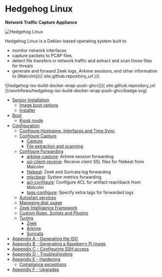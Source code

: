 # Hedgehog Linux

**Network Traffic Capture Appliance**

![Hedgehog Linux](./images/hedgehog/logo/hedgehog-color-w-text.png)

Hedgehog Linux is a Debian-based operating system built to

* monitor network interfaces
* capture packets to PCAP files
* detect file transfers in network traffic and extract and scan those files for threats
* generate and forward Zeek logs, Arkime sessions, and other information to [Malcolm]({{ site.github.repository_url }})

![hedgehog-iso-build-docker-wrap-push-ghcr]({{ site.github.repository_url }}/workflows/hedgehog-iso-build-docker-wrap-push-ghcr/badge.svg)

<a name="HedgehogTableOfContents"></a>
* [Sensor installation](hedgehog-installation.md#HedgehogInstallation)
    - [Image boot options](hedgehog-installation.md#HedgehogBootOptions)
    - [Installer](hedgehog-installation.md#HedgehogInstaller)
* [Boot](hedgehog-boot.md#HedgehogBoot)
    - [Kiosk mode](hedgehog-boot.md#HedgehogKioskMode)
* [Configuration](malcolm-hedgehog-e2e-iso-install.md#HedgehogInstallAndConfig)
    - [Configure Hostname, Interfaces and Time Sync](malcolm-hedgehog-e2e-iso-install.md#HedgehogInterfaces)
    - [Configure Capture](malcolm-hedgehog-e2e-iso-install.md#HedgehogCapture)
        + [Capture](malcolm-hedgehog-e2e-iso-install.md#HedgehogConfigCapture)
        + [File extraction and scanning](malcolm-hedgehog-e2e-iso-install.md#HedgehogZeekFileExtraction)
    - [Configure Forwarding](malcolm-hedgehog-e2e-iso-install.md#HedgehogConfigForwarding)
        * [arkime-capture](malcolm-hedgehog-e2e-iso-install.md#Hedgehogarkime-capture): Arkime session forwarding
        * [ssl-client-receive](malcolm-hedgehog-e2e-iso-install.md#HedgehogGetCerts): Receive client SSL files for filebeat from Malcolm
        * [filebeat](malcolm-hedgehog-e2e-iso-install.md#Hedgehogfilebeat): Zeek and Suricata log forwarding
        * [miscbeat](malcolm-hedgehog-e2e-iso-install.md#Hedgehogmiscbeat): System metrics forwarding        
        * [acl-configure](malcolm-hedgehog-e2e-iso-install.md#HedgehogACL): Configure ACL for artifact reachback from Malcolm
        * [tags-configure](malcolm-hedgehog-e2e-iso-install.md#HedgehogTags): Specify extra tags for forwarded logs
    - [Autostart services](malcolm-hedgehog-e2e-iso-install.md#HedgehogConfigAutostart)
    - [Managing disk usage](malcolm-hedgehog-e2e-iso-install.md#HedgehogDiskUsage)
    - [Zeek Intelligence Framework](hedgehog-config-zeek-intel.md#HedgehogZeekIntel)
    - [Custom Rules, Scripts and Plugins](hedgehog-custom-rules.md#CustomRulesAndScripts)
    - [Tuning](live-analysis.md#LiveAnalysisTuning)
        + [Zeek](live-analysis.md#LiveAnalysisTuningZeek)
        + [Arkime](live-analysis.md#LiveAnalysisTuningArkime)
        + [Suricata](live-analysis.md#LiveAnalysisTuningSuricata)
* [Appendix A - Generating the ISO](hedgehog-iso-build.md#HedgehogISOBuild)
* [Appendix B - Generating a Raspberry Pi Image](hedgehog-raspi-build.md#HedgehogRaspiBuild)
* [Appendix C - Configuring SSH access](hedgehog-ssh.md#HedgehogConfigSSH)
* [Appendix D - Troubleshooting](hedgehog-troubleshooting.md#HedgehogTroubleshooting)
* [Appendix E - Hardening](hedgehog-hardening.md#HedgehogHardening)
    - [Compliance exceptions](hedgehog-hardening.md#HedgehogComplianceExceptions)
* [Appendix F - Upgrades](hedgehog-upgrade.md#HedgehogUpgradePlan)
